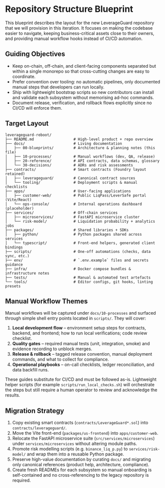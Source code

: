# Repository Structure Blueprint

This blueprint describes the layout for the new LeverageGuard repository that we
will provision in this iteration. It focuses on making the codebase easier to
navigate, keeping business-critical assets close to their owners, and providing
manual workflow hooks instead of CI/CD automation.

## Guiding Objectives

- Keep on-chain, off-chain, and client-facing components separated but within a
  single monorepo so that cross-cutting changes are easy to coordinate.
- Prefer convention over tooling: no automatic pipelines, only documented manual
  steps that developers can run locally.
- Ship with lightweight bootstrap scripts so new contributors can install and
  validate each subsystem without memorising ad-hoc commands.
- Document release, verification, and rollback flows explicitly since no CI/CD
  will enforce them.

## Target Layout

```
leverageguard-reboot/
├── README.md                  # High-level product + repo overview
├── docs/                      # Living documentation
│   ├── 00-blueprints/         # Architecture & planning notes (this file)
│   ├── 10-processes/          # Manual workflows (dev, QA, release)
│   ├── 20-reference/          # API contracts, data schemas, glossary
│   └── 30-decisions/          # ADRs and risk assessments
├── contracts/                 # Smart contracts (Foundry layout retained)
│   ├── leverageguard/         # Canonical contract sources
│   └── tooling/               # Deployment scripts & manual checklists
├── apps/                      # User-facing applications
│   ├── customer-web/          # Public LiqPass/LeverSafe portal (Vite/React)
│   └── ops-console/           # Internal operations dashboard (placeholder)
├── services/                  # Off-chain services
│   ├── microservices/         # FastAPI microservice cluster
│   └── risk-model/            # Liquidation probability + analytics jobs
├── packages/                  # Shared libraries + SDKs
│   ├── python/                # Python packages shared across services
│   └── typescript/            # Front-end helpers, generated client bindings
├── scripts/                   # One-off automations (checks, data sync, etc.)
├── env/                       # `.env.example` files and secrets guidance
├── infra/                     # Docker compose bundles & infrastructure notes
├── tests/                     # Manual & automated test artefacts
└── tools/                     # Editor configs, git hooks, linting presets
```

## Manual Workflow Themes

Manual workflows will be captured under `docs/10-processes` and surfaced through
simple shell entry points located in `scripts/`. They will cover:

1. **Local development flow** – environment setup steps for contracts, backend,
   and frontend; how to run local verifications; code review checklist.
2. **Quality gates** – required manual tests (unit, integration, smoke) and
   evidence recording to unblock merges.
3. **Release & rollback** – tagged release convention, manual deployment
   commands, and what to collect for compliance.
4. **Operational playbooks** – on-call checklists, ledger reconciliation, and
   data backfill runs.

These guides substitute for CI/CD and must be followed as-is. Lightweight helper
scripts (for example `scripts/run_local_checks.sh`) will orchestrate the steps
but still require a human operator to review and acknowledge the results.

## Migration Strategy

1. Copy existing smart contracts (`contracts/LeverageGuard*.sol`) into
   `contracts/leverageguard/`.
2. Move the Vite front-end (`packages/us-frontend`) into `apps/customer-web`.
3. Relocate the FastAPI microservice suite (`src/services/microservices`) under
   `services/microservices` without altering module paths.
4. Promote risk modelling scripts (e.g. `binance_liq_p.py`) to
   `services/risk-model/` and wrap them into a reusable Python package.
5. Preserve high-value documentation by curating `docs/` and migrating only
   canonical references (product help, architecture, compliance).
6. Create fresh READMEs for each subsystem so manual onboarding is self-contained
   and no cross-referencing to the legacy repository is required.

